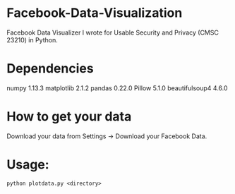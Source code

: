 # Facebook-Data-Visualization

Facebook Data Visualizer I wrote for Usable Security and Privacy (CMSC 23210) in Python.

# Dependencies

numpy 1.13.3
matplotlib 2.1.2
pandas 0.22.0
Pillow 5.1.0
beautifulsoup4 4.6.0

# How to get your data

Download your data from Settings -> Download your Facebook Data.

# Usage:
```
python plotdata.py <directory>
```
